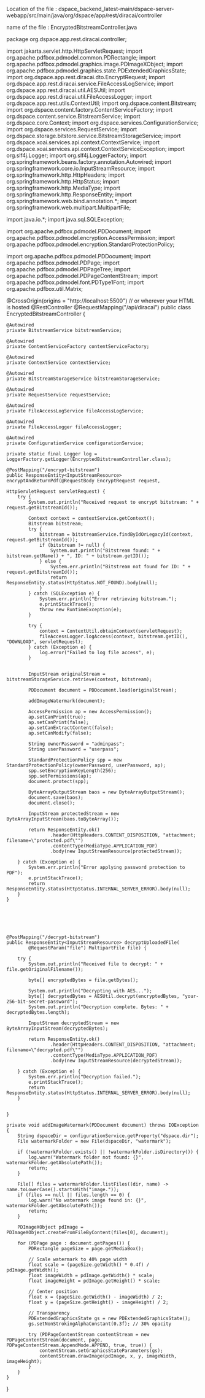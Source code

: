Location of the file : dspace_backend_latest-main/dspace-server-webapp/src/main/java/org/dspace/app/rest/diracai/controller

name of the file : EncryptedBitstreamController.java



package org.dspace.app.rest.diracai.controller;

import jakarta.servlet.http.HttpServletRequest;
import org.apache.pdfbox.pdmodel.common.PDRectangle;
import org.apache.pdfbox.pdmodel.graphics.image.PDImageXObject;
import org.apache.pdfbox.pdmodel.graphics.state.PDExtendedGraphicsState;
import org.dspace.app.rest.diracai.dto.EncryptRequest;
import org.dspace.app.rest.diracai.service.FileAccessLogService;
import org.dspace.app.rest.diracai.util.AESUtil;
import org.dspace.app.rest.diracai.util.FileAccessLogger;
import org.dspace.app.rest.utils.ContextUtil;
import org.dspace.content.Bitstream;
import org.dspace.content.factory.ContentServiceFactory;
import org.dspace.content.service.BitstreamService;
import org.dspace.core.Context;
import org.dspace.services.ConfigurationService;
import org.dspace.services.RequestService;
import org.dspace.storage.bitstore.service.BitstreamStorageService;
import org.dspace.xoai.services.api.context.ContextService;
import org.dspace.xoai.services.api.context.ContextServiceException;
import org.slf4j.Logger;
import org.slf4j.LoggerFactory;
import org.springframework.beans.factory.annotation.Autowired;
import org.springframework.core.io.InputStreamResource;
import org.springframework.http.HttpHeaders;
import org.springframework.http.HttpStatus;
import org.springframework.http.MediaType;
import org.springframework.http.ResponseEntity;
import org.springframework.web.bind.annotation.*;
import org.springframework.web.multipart.MultipartFile;

import java.io.*;
import java.sql.SQLException;


import org.apache.pdfbox.pdmodel.PDDocument;
import org.apache.pdfbox.pdmodel.encryption.AccessPermission;
import org.apache.pdfbox.pdmodel.encryption.StandardProtectionPolicy;

import org.apache.pdfbox.pdmodel.PDDocument;
import org.apache.pdfbox.pdmodel.PDPage;
import org.apache.pdfbox.pdmodel.PDPageTree;
import org.apache.pdfbox.pdmodel.PDPageContentStream;
import org.apache.pdfbox.pdmodel.font.PDType1Font;
import org.apache.pdfbox.util.Matrix;



@CrossOrigin(origins = "http://localhost:5500") // or wherever your HTML is hosted
@RestController
@RequestMapping("/api/diracai")
public class EncryptedBitstreamController {

    @Autowired
    private BitstreamService bitstreamService;

    @Autowired
    private ContentServiceFactory contentServiceFactory;

    @Autowired
    private ContextService contextService;

    @Autowired
    private BitstreamStorageService bitstreamStorageService;

    @Autowired
    private RequestService requestService;

    @Autowired
    private FileAccessLogService fileAccessLogService;

    @Autowired
    private FileAccessLogger fileAccessLogger;

    @Autowired
    private ConfigurationService configurationService;

    private static final Logger log = LoggerFactory.getLogger(EncryptedBitstreamController.class);

    @PostMapping("/encrypt-bitstream")
    public ResponseEntity<InputStreamResource> encryptAndReturnPdf(@RequestBody EncryptRequest request,
                                                                   HttpServletRequest servletRequest) {
        try {
            System.out.println("Received request to encrypt bitstream: " + request.getBitstreamId());

            Context context = contextService.getContext();
            Bitstream bitstream;
            try {
                bitstream = bitstreamService.findByIdOrLegacyId(context, request.getBitstreamId());
                if (bitstream != null) {
                    System.out.println("Bitstream found: " + bitstream.getName() + ", ID: " + bitstream.getID());
                } else {
                    System.err.println("Bitstream not found for ID: " + request.getBitstreamId());
                    return ResponseEntity.status(HttpStatus.NOT_FOUND).body(null);
                }
            } catch (SQLException e) {
                System.err.println("Error retrieving bitstream.");
                e.printStackTrace();
                throw new RuntimeException(e);
            }

            try {
                context = ContextUtil.obtainContext(servletRequest);
                fileAccessLogger.logAccess(context, bitstream.getID(), "DOWNLOAD", servletRequest);
            } catch (Exception e) {
                log.error("Failed to log file access", e);
            }


            InputStream originalStream = bitstreamStorageService.retrieve(context, bitstream);

            PDDocument document = PDDocument.load(originalStream);

            addImageWatermark(document);

            AccessPermission ap = new AccessPermission();
            ap.setCanPrint(true);
            ap.setCanPrint(false);
            ap.setCanExtractContent(false);
            ap.setCanModify(false);

            String ownerPassword = "adminpass";
            String userPassword = "userpass";

            StandardProtectionPolicy spp = new StandardProtectionPolicy(ownerPassword, userPassword, ap);
            spp.setEncryptionKeyLength(256);
            spp.setPermissions(ap);
            document.protect(spp);

            ByteArrayOutputStream baos = new ByteArrayOutputStream();
            document.save(baos);
            document.close();

            InputStream protectedStream = new ByteArrayInputStream(baos.toByteArray());

            return ResponseEntity.ok()
                    .header(HttpHeaders.CONTENT_DISPOSITION, "attachment; filename=\"protected.pdf\"")
                    .contentType(MediaType.APPLICATION_PDF)
                    .body(new InputStreamResource(protectedStream));

        } catch (Exception e) {
            System.err.println("Error applying password protection to PDF");
            e.printStackTrace();
            return ResponseEntity.status(HttpStatus.INTERNAL_SERVER_ERROR).body(null);
        }
    }






    @PostMapping("/decrypt-bitstream")
    public ResponseEntity<InputStreamResource> decryptUploadedFile(
            @RequestParam("file") MultipartFile file) {

        try {
            System.out.println("Received file to decrypt: " + file.getOriginalFilename());

            byte[] encryptedBytes = file.getBytes();

            System.out.println("Decrypting with AES...");
            byte[] decryptedBytes = AESUtil.decrypt(encryptedBytes, "your-256-bit-secret-password");
            System.out.println("Decryption complete. Bytes: " + decryptedBytes.length);

            InputStream decryptedStream = new ByteArrayInputStream(decryptedBytes);

            return ResponseEntity.ok()
                    .header(HttpHeaders.CONTENT_DISPOSITION, "attachment; filename=\"decrypted.pdf\"")
                    .contentType(MediaType.APPLICATION_PDF)
                    .body(new InputStreamResource(decryptedStream));

        } catch (Exception e) {
            System.err.println("Decryption failed.");
            e.printStackTrace();
            return ResponseEntity.status(HttpStatus.INTERNAL_SERVER_ERROR).body(null);
        }


    }

    private void addImageWatermark(PDDocument document) throws IOException {
        String dspaceDir = configurationService.getProperty("dspace.dir");
        File watermarkFolder = new File(dspaceDir, "watermark");

        if (!watermarkFolder.exists() || !watermarkFolder.isDirectory()) {
            log.warn("Watermark folder not found: {}", watermarkFolder.getAbsolutePath());
            return;
        }

        File[] files = watermarkFolder.listFiles((dir, name) -> name.toLowerCase().startsWith("image."));
        if (files == null || files.length == 0) {
            log.warn("No watermark image found in: {}", watermarkFolder.getAbsolutePath());
            return;
        }

        PDImageXObject pdImage = PDImageXObject.createFromFileByContent(files[0], document);

        for (PDPage page : document.getPages()) {
            PDRectangle pageSize = page.getMediaBox();

            // Scale watermark to 40% page width
            float scale = (pageSize.getWidth() * 0.4f) / pdImage.getWidth();
            float imageWidth = pdImage.getWidth() * scale;
            float imageHeight = pdImage.getHeight() * scale;

            // Center position
            float x = (pageSize.getWidth() - imageWidth) / 2;
            float y = (pageSize.getHeight() - imageHeight) / 2;

            // Transparency
            PDExtendedGraphicsState gs = new PDExtendedGraphicsState();
            gs.setNonStrokingAlphaConstant(0.3f); // 30% opacity

            try (PDPageContentStream contentStream = new PDPageContentStream(document, page, PDPageContentStream.AppendMode.APPEND, true, true)) {
                contentStream.setGraphicsStateParameters(gs);
                contentStream.drawImage(pdImage, x, y, imageWidth, imageHeight);
            }
        }
    }
}
